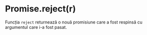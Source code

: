 # Promise.reject(r)

Funcția `reject` returnează o nouă promisiune care a fost respinsă cu argumentul care i-a fost pasat.

